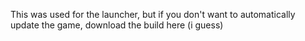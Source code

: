 This was used for the launcher, but if you don't want to automatically update the game, download the build here (i guess)

